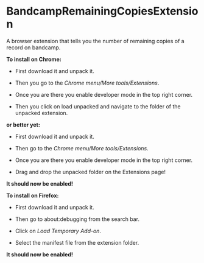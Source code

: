 # BandcampRemainingCopiesExtension
A browser extension that tells you the number of remaining copies of a record on bandcamp.



**To install on Chrome:**

- First download it and unpack it.

- Then you go to the _Chrome menu/More tools/Extensions_.

- Once you are there you enable developer mode in the top right corner.

- Then you click on load unpacked and navigate to the folder of the unpacked extension.

**or better yet:**
- First download it and unpack it.


- Then go to the _Chrome menu/More tools/Extensions_.

- Once you are there you enable developer mode in the top right corner.

- Drag and drop the unpacked folder on the Extensions page!


**It should now be enabled!**



**To install on Firefox:**

- First download it and unpack it.

- Then go to about:debugging from the search bar.

- Click on _Load Temporary Add-on_.

- Select the manifest file from the extension folder.


**It should now be enabled!**

